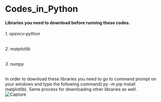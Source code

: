 # Codes_in_Python
#### Libraries you need to download before running these codes. 
###### 1. opencv-python
###### 2. matplotlib
###### 3. numpy

In order to download these libraries you need to go to command prompt on your windows and type the following command( py -m pip install matplotlib). Same process for downloading other libraries as well.
![Capture](https://github.com/Adeen317/Codes_in_Python/assets/112985225/d79c3bdd-097e-4bea-aa27-6de639889abb)
